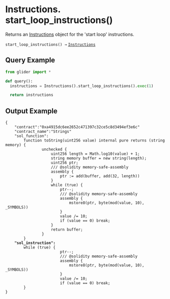 # Instructions. start\_loop\_instructions()

Returns an [Instructions](./) object for the 'start loop' instructions.

`start_loop_instructions() →` [`Instructions`](./)

## Query Example

```python
from glider import *

def query():
  instructions = Instructions().start_loop_instructions().exec(1)

  return instructions
```

## Output Example

<pre class="language-solidity"><code class="lang-solidity">{
    "contract":"0xa4915dc6ee2652c471397c32ce5c8d3494ef3e6c"
    "contract_name":"Strings"
    "sol_function":
        function toString(uint256 value) internal pure returns (string memory) {
                unchecked {
                    uint256 length = Math.log10(value) + 1;
                    string memory buffer = new string(length);
                    uint256 ptr;
                    /// @solidity memory-safe-assembly
                    assembly {
                        ptr := add(buffer, add(32, length))
                    }
                    while (true) {
                        ptr--;
                        /// @solidity memory-safe-assembly
                        assembly {
                            mstore8(ptr, byte(mod(value, 10), _SYMBOLS))
                        }
                        value /= 10;
                        if (value == 0) break;
                    }
                    return buffer;
                }
        }
<strong>    "sol_instruction":
</strong>        while (true) {
                        ptr--;
                        /// @solidity memory-safe-assembly
                        assembly {
                            mstore8(ptr, byte(mod(value, 10), _SYMBOLS))
                        }
                        value /= 10;
                        if (value == 0) break;
        }
}
</code></pre>
